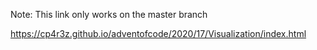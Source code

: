 Note: This link only works on the master branch

https://cp4r3z.github.io/adventofcode/2020/17/Visualization/index.html